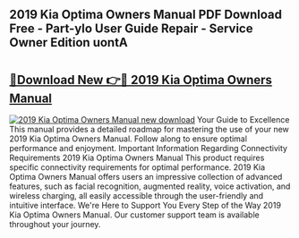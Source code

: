 ## 2019 Kia Optima Owners Manual PDF Download Free - Part-yIo User Guide Repair - Service Owner Edition uontA

# <h2><a href="http://bc12058.oget.top/?id=2019+Kia+Optima+Owners+Manual">🔗Download New 👉🔴 2019 Kia Optima Owners Manual</a></h2>

[![2019 Kia Optima Owners Manual new download](https://i.imgur.com/5g1atiW.png)](http://bc12058.oget.top/?id=2019+Kia+Optima+Owners+Manual)
Your Guide to Excellence This manual provides a detailed roadmap for mastering the use of your new 2019 Kia Optima Owners Manual. Follow along to ensure optimal performance and enjoyment. Important Information Regarding Connectivity Requirements 2019 Kia Optima Owners Manual This product requires specific connectivity requirements for optimal performance. 2019 Kia Optima Owners Manual offers users an impressive collection of advanced features, such as facial recognition, augmented reality, voice activation, and wireless charging, all easily accessible through the user-friendly and intuitive interface. We're Here to Support You Every Step of the Way 2019 Kia Optima Owners Manual. Our customer support team is available throughout your journey.
